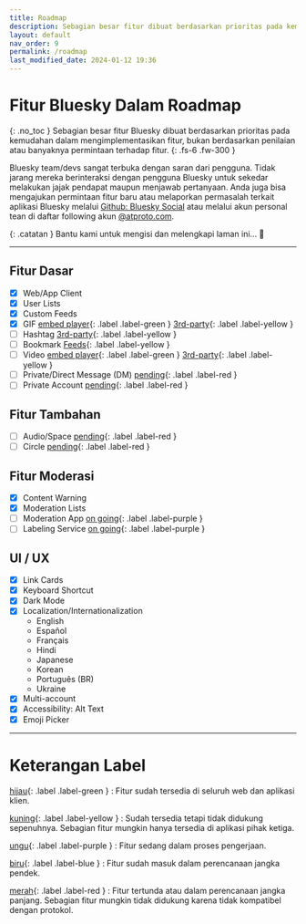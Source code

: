 ```yaml
---
title: Roadmap
description: Sebagian besar fitur dibuat berdasarkan prioritas pada kemudahan dalam mengimplementasikan, bukan berdasarkan penilaian atau banyaknya permintaan.
layout: default
nav_order: 9
permalink: /roadmap
last_modified_date: 2024-01-12 19:36
---
```


# Fitur Bluesky Dalam Roadmap
{: .no_toc }
Sebagian besar fitur Bluesky dibuat berdasarkan prioritas pada kemudahan dalam mengimplementasikan fitur, bukan berdasarkan penilaian atau banyaknya permintaan terhadap fitur.
{: .fs-6 .fw-300 }

Bluesky team/devs sangat terbuka dengan saran dari pengguna. Tidak jarang mereka berinteraksi dengan pengguna Bluesky untuk sekedar melakukan jajak pendapat maupun menjawab pertanyaan. Anda juga bisa mengajukan permintaan fitur baru atau melaporkan permasalah terkait aplikasi Bluesky melalui [Github: Bluesky Social](https://github.com/bluesky-social/social-app) atau melalui akun personal tean di daftar following akun [@atproto.com](https://bsky.app/profile/did:plc:ewvi7nxzyoun6zhxrhs64oiz).

{: .catatan }
Bantu kami untuk mengisi dan melengkapi laman ini... 🥺

---

## Fitur Dasar
- [x] Web/App Client
- [x] User Lists
- [x] Custom Feeds
- [x] GIF [embed player](#keterangan-label){: .label .label-green } [3rd-party](#keterangan-label){: .label .label-yellow }
- [ ] Hashtag [3rd-party](#keterangan-label){: .label .label-yellow }
- [ ] Bookmark [Feeds](#keterangan-label){: .label .label-yellow }
- [ ] Video [embed player](#keterangan-label){: .label .label-green } [3rd-party](#keterangan-label){: .label .label-yellow }
- [ ] Private/Direct Message (DM) [pending](#keterangan-label){: .label .label-red }
- [ ] Private Account [pending](#keterangan-label){: .label .label-red }

## Fitur Tambahan
- [ ] Audio/Space [pending](#keterangan-label){: .label .label-red }
- [ ] Circle [pending](#keterangan-label){: .label .label-red }

## Fitur Moderasi
- [x] Content Warning
- [x] Moderation Lists
- [ ] Moderation App [on going](#keterangan-label){: .label .label-purple }
- [ ] Labeling Service [on going](#keterangan-label){: .label .label-purple }

## UI / UX
- [x] Link Cards
- [x] Keyboard Shortcut
- [x] Dark Mode
- [x] Localization/Internationalization
  * English
  * Español
  * Français
  * Hindi
  * Japanese
  * Korean
  * Português (BR)
  * Ukraine
- [x] Multi-account
- [x] Accessibility: Alt Text
- [x] Emoji Picker

---

# Keterangan Label
[hijau](){: .label .label-green }
: Fitur sudah tersedia di seluruh web dan aplikasi klien.

[kuning](){: .label .label-yellow }
: Sudah tersedia tetapi tidak didukung sepenuhnya. Sebagian fitur mungkin hanya tersedia di aplikasi pihak ketiga.

[ungu](){: .label .label-purple }
: Fitur sedang dalam proses pengerjaan.

[biru](){: .label .label-blue }
: Fitur sudah masuk dalam perencanaan jangka pendek.

[merah](){: .label .label-red }
: Fitur tertunda atau dalam perencanaan jangka panjang. Sebagian fitur mungkin tidak didukung karena tidak kompatibel dengan protokol.
